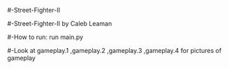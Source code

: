 #-Street-Fighter-II

#-Street-Fighter-II by Caleb Leaman

#-How to run: run main.py

#-Look at gameplay.1 ,gameplay.2 ,gameplay.3 ,gameplay.4 for pictures of gameplay



